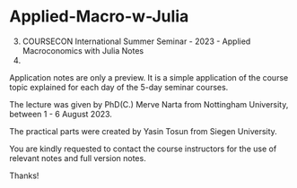 # Applied-Macro-w-Julia
3. COURSECON International Summer Seminar - 2023 - Applied Macroconomics with Julia Notes
4.  
Application notes are only a preview. It is a simple application of the course topic explained for each day of the 5-day seminar courses.

The lecture was given by PhD(C.) Merve Narta from Nottingham University, between 1 - 6 August 2023.

The practical parts were created by Yasin Tosun from Siegen University.

You are kindly requested to contact the course instructors for the use of relevant notes and full version notes.

Thanks!
